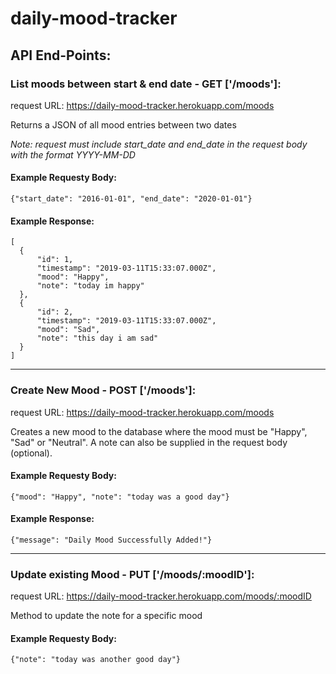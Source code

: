 # daily-mood-tracker

## API End-Points:
### List moods between start & end date - GET ['/moods']:
request URL: https://daily-mood-tracker.herokuapp.com/moods

Returns a JSON of all mood entries between two dates

*Note: request must include start_date and end_date in the request body with the format YYYY-MM-DD*
#### Example Requesty Body:
    {"start_date": "2016-01-01", "end_date": "2020-01-01"}

#### Example Response:
    [
      {
          "id": 1,
          "timestamp": "2019-03-11T15:33:07.000Z",
          "mood": "Happy",
          "note": "today im happy"
      },
      {
          "id": 2,
          "timestamp": "2019-03-11T15:33:07.000Z",
          "mood": "Sad",
          "note": "this day i am sad"
      }
    ]

___
    
### Create New Mood - POST ['/moods']:
request URL: https://daily-mood-tracker.herokuapp.com/moods

Creates a new mood to the database where the mood must be "Happy", "Sad" or "Neutral". A note can also be supplied in the request body (optional).

#### Example Requesty Body:
    {"mood": "Happy", "note": "today was a good day"}

#### Example Response:
    {"message": "Daily Mood Successfully Added!"}

___

### Update existing Mood - PUT ['/moods/:moodID']:
request URL: https://daily-mood-tracker.herokuapp.com/moods/:moodID

Method to update the note for a specific mood

#### Example Requesty Body:
    {"note": "today was another good day"}
